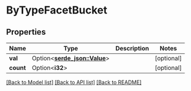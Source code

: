 # ByTypeFacetBucket

## Properties

Name | Type | Description | Notes
------------ | ------------- | ------------- | -------------
**val** | Option<[**serde_json::Value**](.md)> |  | [optional]
**count** | Option<**i32**> |  | [optional]

[[Back to Model list]](../README.md#documentation-for-models) [[Back to API list]](../README.md#documentation-for-api-endpoints) [[Back to README]](../README.md)


